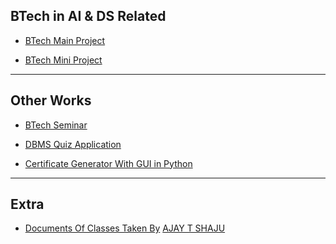 ## BTech in AI & DS Related

* [BTech Main Project](https://github.com/004Ajay/Main-Project)

* [BTech Mini Project](https://github.com/004Ajay/Marks2CSV_S6_Mini_Project)

---

## Other Works

* [BTech Seminar](https://github.com/004Ajay/Seminar-GAN)
  
* [DBMS Quiz Application](https://github.com/004Ajay/Quiz-App-DBMS-Project)
  
* [Certificate Generator With GUI in Python](https://github.com/004Ajay/GUI_Certificate_Generator)

---

## Extra

* [Documents Of Classes Taken By](https://github.com/004Ajay/Classes) [AJAY T SHAJU](https://github.com/004Ajay)


<!-- 
* []()

* []()

* []()
-->
